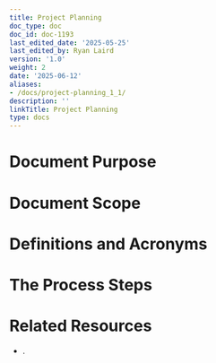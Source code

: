 ```yaml
---
title: Project Planning
doc_type: doc
doc_id: doc-1193
last_edited_date: '2025-05-25'
last_edited_by: Ryan Laird
version: '1.0'
weight: 2
date: '2025-06-12'
aliases:
- /docs/project-planning_1_1/
description: ''
linkTitle: Project Planning
type: docs
---
```


# Document Purpose

<!-- Unsupported block type: divider -->

<!-- Unsupported block type: unsupported -->



# Document Scope

<!-- Unsupported block type: divider -->

<!-- Unsupported block type: unsupported -->

# Definitions and Acronyms

<!-- Unsupported block type: divider -->

<!-- Unsupported block type: child_database -->

# The Process Steps

<!-- Unsupported block type: divider -->

<!-- Unsupported block type: unsupported -->

<!-- Unsupported block type: table_of_contents -->



# Related Resources

<!-- Unsupported block type: divider -->

- .
